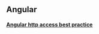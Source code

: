 ## Angular

#### [Angular http access best practice](https://stackoverflow.com/questions/45426907/type-object-is-not-assignable-to-type-with-new-httpclient-httpgetmodule)
<!--stackedit_data:
eyJoaXN0b3J5IjpbMjExMzY1NzU4NF19
-->